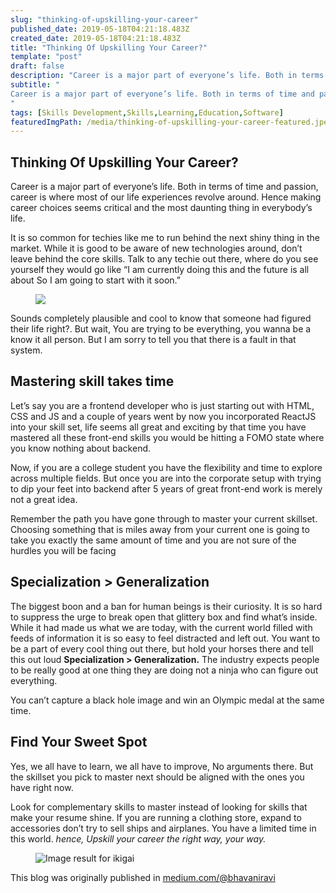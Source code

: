 ```yaml
---
slug: "thinking-of-upskilling-your-career"
published_date: 2019-05-18T04:21:18.483Z
created_date: 2019-05-18T04:21:18.483Z
title: "Thinking Of Upskilling Your Career?"
template: "post"
draft: false
description: "Career is a major part of everyone’s life. Both in terms of time and passion, career is where most of our life experiences revolve around. Hence making career choices seems critical and the most…"
subtitle: "
Career is a major part of everyone’s life. Both in terms of time and passion, career is where most of our life experiences revolve around…
"
tags: [Skills Development,Skills,Learning,Education,Software]
featuredImgPath: /media/thinking-of-upskilling-your-career-featured.jpeg
---
```

## Thinking Of Upskilling Your Career?

Career is a major part of everyone’s life. Both in terms of time and passion, career is where most of our life experiences revolve around. Hence making career choices seems critical and the most daunting thing in everybody’s life.

It is so common for techies like me to run behind the next shiny thing in the market. While it is good to be aware of new technologies around, don’t leave behind the core skills. Talk to any techie out there, where do you see yourself they would go like “I am currently doing this <x tech> and the future is all about <y tech> So I am going to start with it soon.”

<figure>

![](/media/thinking-of-upskilling-your-career-0.jpg)

</figure>

Sounds completely plausible and cool to know that someone had figured their life right?. But wait, You are trying to be everything, you wanna be a know it all person. But I am sorry to tell you that there is a fault in that system.

## Mastering skill takes time

Let’s say you are a frontend developer who is just starting out with HTML, CSS and JS and a couple of years went by now you incorporated ReactJS into your skill set, life seems all great and exciting by that time you have mastered all these front-end skills you would be hitting a FOMO state where you know nothing about backend.

Now, if you are a college student you have the flexibility and time to explore across multiple fields. But once you are into the corporate setup with trying to dip your feet into backend after 5 years of great front-end work is merely not a great idea.

Remember the path you have gone through to master your current skillset. Choosing something that is miles away from your current one is going to take you exactly the same amount of time and you are not sure of the hurdles you will be facing

## Specialization > Generalization

The biggest boon and a ban for human beings is their curiosity. It is so hard to suppress the urge to break open that glittery box and find what’s inside. While it had made us what we are today, with the current world filled with feeds of information it is so easy to feel distracted and left out. You want to be a part of every cool thing out there, but hold your horses there and tell this out loud **Specialization > Generalization.** The industry expects people to be really good at one thing they are doing not a ninja who can figure out everything.

You can’t capture a black hole image and win an Olympic medal at the same time.

## Find Your Sweet Spot

Yes, we all have to learn, we all have to improve, No arguments there. But the skillset you pick to master next should be aligned with the ones you have right now.

Look for complementary skills to master instead of looking for skills that make your resume shine. If you are running a clothing store, expand to accessories don’t try to sell ships and airplanes. You have a limited time in this world. _hence, Upskill your career the right way, your way._

<figure>

![Image result for ikigai](/media/thinking-of-upskilling-your-career-featured.jpeg)

</figure>

This blog was originally published in [medium.com/@bhavaniravi](https://medium.com/@bhavaniravi)
